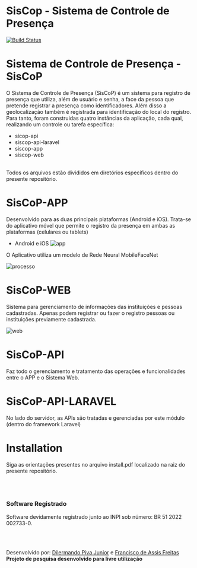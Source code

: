 # SisCop - Sistema de Controle de Presença


[![Build Status](https://www.siscop.com.br/imagens/logo.png)](https://www.siscop.com.br/)


# Sistema de Controle de Presença - SisCoP 

  O Sistema de Controle de Presença (SisCoP) é um sistema para registro de presença que utiliza, além de usuário e senha, a face da pessoa que pretende registrar a presença como identificadores. Além disso a geolocalização também é registrada para identificação do local do registro. Para tanto, foram construidas quatro instâncias da aplicação, cada qual, realizando um controle ou tarefa específica:
  - sicop-api 
  - siscop-api-laravel
  - siscop-app
  - siscop-web
  <br>
  Todos os arquivos estão divididos em diretórios específicos dentro do presente repositório.

#  SisCoP-APP

  Desenvolvido para as duas principais plataformas (Android e iOS). Trata-se do aplicativo móvel que permite o registro da presença em ambas as plataformas (celulares ou tablets) 

  - Android e iOS
![app](https://www.siscop.com.br/imagens/app.png)
  
  O Aplicativo utiliza um modelo de Rede Neural MobileFaceNet

![processo](https://www.siscop.com.br/imagens/processo.png)

#  SisCoP-WEB

 Sistema para gerenciamento de informações das instituições e pessoas cadastradas. Apenas podem registrar ou fazer o registro pessoas ou instituições previamente cadastrada.

![web](https://www.siscop.com.br/imagens/web.png)

#  SisCoP-API

 Faz todo o gerenciamento e tratamento das operações e funcionalidades entre o APP e o Sistema Web. 

#  SisCoP-API-LARAVEL

 No lado do servidor, as APIs são tratadas e gerenciadas por este módulo (dentro do framework Laravel)

  
# Installation

 Siga as orientações presentes no arquivo install.pdf localizado na raiz do presente repositório.

<br><br>

### Software Registrado <br>
Software devidamente registrado junto ao INPI sob número: BR 51 2022 002733-0.<br>

<br><br>

Desenvolvido por: [Dilermando Piva Junior](mailto:piva.jr@fatec.sp.gov.br) e [Francisco de Assis Freitas](mailto:freitas.assis@gmail.com)<br>
**Projeto de pesquisa desenvolvido para livre utilização**
